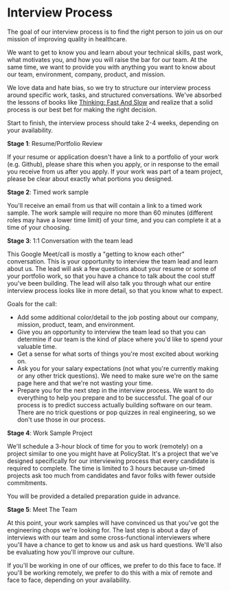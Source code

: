 # Interview Process

The goal of our interview process is to find the right person to join us
on our mission of improving quality in healthcare.

We want to get to know you and learn about your technical skills,
past work, what motivates you, and how you will raise the bar for our team.
At the same time,
we want to provide you with anything you want to know about our team,
environment, company, product, and mission.

We love data and hate bias,
so we try to structure our interview process around specific work, tasks,
and structured conversations.
We've absorbed the lessons of books like
[Thinking: Fast And Slow](https://www.amazon.com/dp/0374533555)
and realize that a solid process is our best bet for making the right decision.

Start to finish,
the interview process should take 2-4 weeks,
depending on your availability.

**Stage 1**: Resume/Portfolio Review

If your resume or application doesn't have a link to a portfolio of your work (e.g. Github),
please share this when you apply, or in response to the email you
receive from us after you apply.
If your work was part of a team project,
please be clear about exactly what portions you designed.

**Stage 2**: Timed work sample

You'll receive an email from us that will contain a link to a timed work sample.
The work sample will require no more than 60 minutes
(different roles may have a lower time limit)
of your time,
and you can complete it at a time of your choosing.

**Stage 3**: 1:1 Conversation with the team lead

This Google Meet/call is mostly a "getting to know each other" conversation.
This is your opportunity to interview the team lead and learn about us.
The lead will ask a few questions about your resume or some of your portfolio work,
so that you have a chance to talk about the cool stuff you've been building.
The lead will also talk you through what our entire interview process looks like in more detail,
so that you know what to expect.

Goals for the call:

- Add some additional color/detail to the job posting about our company,
  mission, product, team, and environment.
- Give you an opportunity to interview the team lead
  so that you can determine if our team is the kind of place
  where you'd like to spend your valuable time.
- Get a sense for what sorts of things you're most excited about working on.
- Ask you for your salary expectations
  (not what you're currently making or any other trick questions).
  We need to make sure we're on the same page here
  and that we're not wasting your time.
- Prepare you for the next step in the interview process.
  We want to do everything to help you prepare
  and to be successful.
  The goal of our process is to predict success actually building software on our team.
  There are no trick questions or pop quizzes in real engineering,
  so we don't use those in our process.

**Stage 4**: Work Sample Project

We'll schedule a 3-hour block of time for you to work (remotely)
on a project similar to one you might have at PolicyStat.
It's a project that we've designed specifically for our interviewing process
that every candidate is required to complete.
The time is limited to 3 hours
because un-timed projects ask too much from candidates
and favor folks with fewer outside commitments.

You will be provided a detailed preparation guide in advance.

**Stage 5**: Meet The Team

At this point,
your work samples will have convinced us
that you've got the engineering chops we're looking for.
The last step is about a day of interviews with our team
and some cross-functional interviewers
where you'll have a chance to get to know us and ask us hard questions.
We'll also be evaluating how you'll improve our culture.

If you'll be working in one of our offices,
we prefer to do this face to face.
If you'll be working remotely,
we prefer to do this with a mix of remote and face to face,
depending on your availability.

